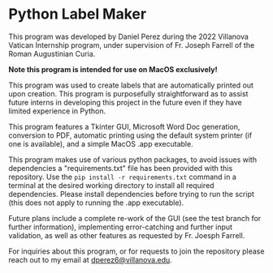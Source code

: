 # Python Label Maker

This program was developed by Daniel Perez during the 2022 Villanova Vatican Internship program, under supervision of 
Fr. Joseph Farrell of the Roman Augustinian Curia.

**Note this program is intended for use on MacOS exclusively!**

This program was used to create labels that are automatically printed out upon creation. This program is purposefully 
straightforward as to assist future interns in developing this project in the future even if they have limited 
experience in Python. 

This program features a Tkinter GUI, Microsoft Word Doc generation, conversion to PDF, automatic printing using the 
default system printer (if one is available), and a simple MacOS .app executable.

This program makes use of various python packages, to avoid issues with dependencies a "requirements.txt" file has been
provided with this repository. Use the ```pip install -r requirements.txt``` command in a terminal at the desired working 
directory to install all required dependencies. Please install dependencies before trying to run the script (this does
not apply to running the .app executable). 

Future plans include a complete re-work of the GUI (see the test branch for further information), implementing 
error-catching and further input validation, as well as other features as requested by Fr. Joesph Farrell. 

For inquiries about this program, or for requests to join the repository please reach out to my email at 
[dperez6@villanova.edu](mailto:dperez6@villanova.edu). 